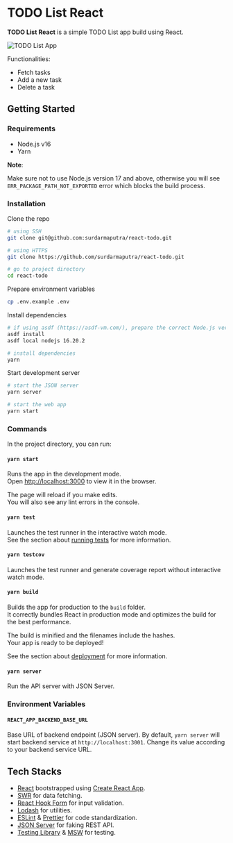 # TODO List React

**TODO List React** is a simple TODO List app build using React.

![TODO List App](https://github.com/surdarmaputra/react-todo/assets/8598274/58245e36-4234-4d37-b1a6-a22afae73bae)

Functionalities:

- Fetch tasks
- Add a new task
- Delete a task

## Getting Started

### Requirements

- Node.js v16
- Yarn

**Note**:

Make sure not to use Node.js version 17 and above, otherwise you will see `ERR_PACKAGE_PATH_NOT_EXPORTED` error which blocks the build process.

### Installation

Clone the repo

```bash
# using SSH
git clone git@github.com:surdarmaputra/react-todo.git

# using HTTPS
git clone https://github.com/surdarmaputra/react-todo.git

# go to project directory
cd react-todo

```

Prepare environment variables

```bash
cp .env.example .env

```

Install dependencies

```bash
# if using asdf (https://asdf-vm.com/), prepare the correct Node.js version
asdf install
asdf local nodejs 16.20.2

# install dependencies
yarn
```

Start development server

```bash
# start the JSON server
yarn server

# start the web app
yarn start
```

### Commands

In the project directory, you can run:

#### `yarn start`

Runs the app in the development mode.\
Open [http://localhost:3000](http://localhost:3000) to view it in the browser.

The page will reload if you make edits.\
You will also see any lint errors in the console.

#### `yarn test`

Launches the test runner in the interactive watch mode.\
See the section about [running tests](https://facebook.github.io/create-react-app/docs/running-tests) for more information.

#### `yarn testcov`

Launches the test runner and generate coverage report without interactive watch mode.

#### `yarn build`

Builds the app for production to the `build` folder.\
It correctly bundles React in production mode and optimizes the build for the best performance.

The build is minified and the filenames include the hashes.\
Your app is ready to be deployed!

See the section about [deployment](https://facebook.github.io/create-react-app/docs/deployment) for more information.

#### `yarn server`

Run the API server with JSON Server.

### Environment Variables

#### `REACT_APP_BACKEND_BASE_URL`

Base URL of backend endpoint (JSON server). By default, `yarn server` will start backend service at `http://localhost:3001`. Change its value according to your backend service URL.

## Tech Stacks

- [React](https://react.dev/) bootstrapped using [Create React App](https://create-react-app.dev/).
- [SWR](https://swr.vercel.app/) for data fetching.
- [React Hook Form](https://react-hook-form.com/) for input validation.
- [Lodash](https://lodash.com/) for utilities.
- [ESLint](https://eslint.org/) & [Prettier](https://prettier.io/) for code standardization.
- [JSON Server](https://github.com/typicode/json-server) for faking REST API.
- [Testing Library](https://testing-library.com/) & [MSW](https://mswjs.io/) for testing.
